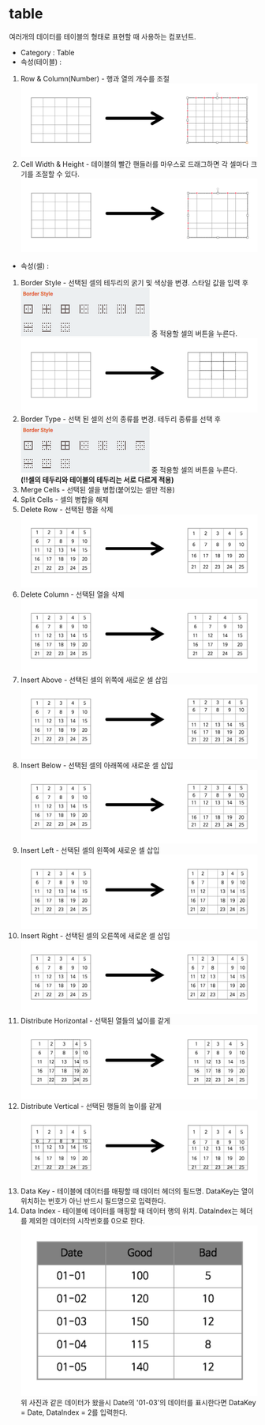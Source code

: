# table

여러개의 데이터를 테이블의 형태로 표현할 때 사용하는 컴포넌트.

- Category : Table
- 속성(테이블) :
1. Row & Column(Number) - 행과 열의 개수를 조절
![Table-행열 갯수][table-02]
1. Cell Width & Height - 테이블의 빨간 핸들러를 마우스로 드래그하면 각 셀마다 크기를 조절할 수 있다.  
![Table-행열의 크기][table-03]

- 속성(셀) :
1. Border Style - 선택된 셀의 테두리의 굵기 및 색상을 변경. 스타일 값을 입력 후 ![Table-셀 스타일 종류][table-04] 중 적용할 셀의 버튼을 누른다.
![Table-셀 스타일][table-05]
1. Border Type - 선택 된 셀의 선의 종류를 변경. 테두리 종류를 선택 후 ![Table-셀 스타일 종류][table-04] 중 적용할 셀의 버튼을 누른다.  
__(!!셀의 테두리와 테이블의 테두리는 서로 다르게 적용)__
1. Merge Cells - 선택된 셀을 병합(붙어있는 셀만 적용)
1. Split Cells - 셀의 병합을 해제
1. Delete Row - 선택된 행을 삭제
![Table-셀 행 삭제][table-06]
1. Delete Column - 선택된 열을 삭제
![Table-셀 열 삭제][table-07]
1. Insert Above - 선택된 셀의 위쪽에 새로운 셀 삽입
![Table-셀 위쪽 삽입][table-08]
1. Insert Below - 선택된 셀의 아래쪽에 새로운 셀 삽입
![Table-셀 아래쪽 삽입][table-09]
1. Insert Left - 선택된 셀의 왼쪽에 새로운 셀 삽입
![Table-셀 왼쪽 삽입][table-10]
1. Insert Right - 선택된 셀의 오른쪽에 새로운 셀 삽입
![Table-셀 오른쪽 삽입][table-11]
1. Distribute Horizontal - 선택된 열들의 넓이를 같게
![Table-셀 넓이 같게][table-12]
1. Distribute Vertical - 선택된 행들의 높이를 같게
![Table-셀 높이 같게][table-13]
1. Data Key - 테이블에 데이터를 매핑할 때 데이터 헤더의 필드명. DataKey는 열이 위치하는 번호가 아닌 반드시 필드명으로 입력한다.
1. Data Index - 테이블에 데이터를 매핑할 때 데이터 행의 위치. DataIndex는 헤더를 제외한 데이터의 시작번호를 0으로 한다.  
![Table-데이터 예시][table-14]  
위 사진과 같은 데이터가 왔을시 Date의 '01-03'의 데이터를 표시한다면 DataKey = Date, DataIndex = 2를 입력한다.



[table-01]: ../images/table-01.png

[table-02]: ../images/table-02.png

[table-03]: ../images/table-03.png

[table-04]: ../images/table-04.png

[table-05]: ../images/table-05.png

[table-06]: ../images/table-06.png

[table-07]: ../images/table-07.png

[table-08]: ../images/table-08.png

[table-09]: ../images/table-09.png

[table-10]: ../images/table-10.png

[table-11]: ../images/table-11.png

[table-12]: ../images/table-12.png

[table-13]: ../images/table-13.png

[table-14]: ../images/table-14.png